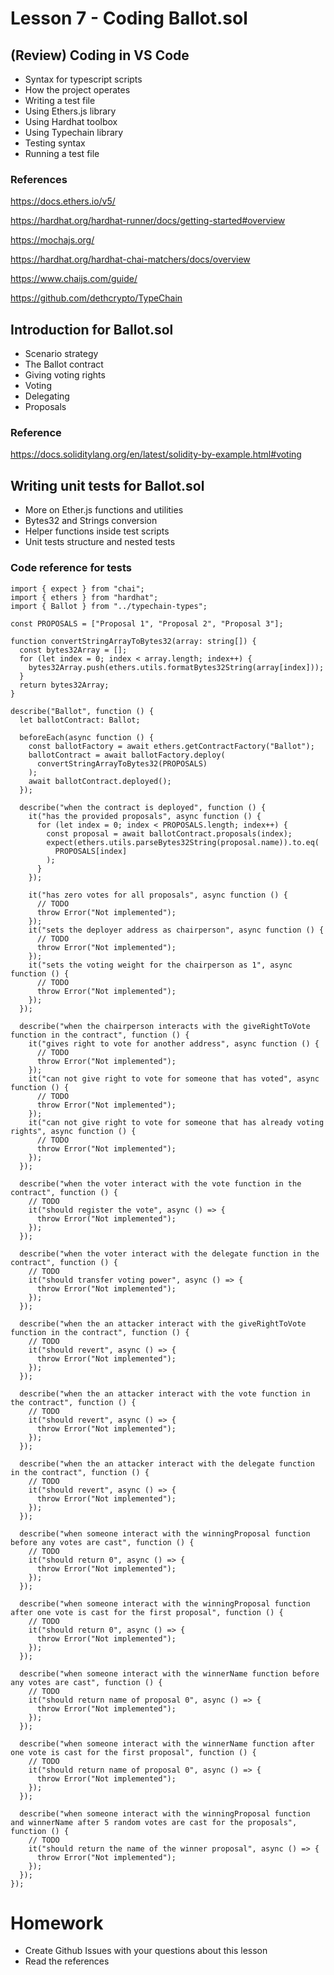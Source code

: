 # Lesson 7 - Coding Ballot.sol
## (Review) Coding in VS Code
* Syntax for typescript scripts
* How the project operates
* Writing a test file
* Using Ethers.js library
* Using Hardhat toolbox
* Using Typechain library
* Testing syntax
* Running a test file
### References
https://docs.ethers.io/v5/

https://hardhat.org/hardhat-runner/docs/getting-started#overview

https://mochajs.org/

https://hardhat.org/hardhat-chai-matchers/docs/overview

https://www.chaijs.com/guide/

https://github.com/dethcrypto/TypeChain

## Introduction for Ballot.sol
* Scenario strategy
* The Ballot contract
* Giving voting rights
* Voting
* Delegating
* Proposals
### Reference
https://docs.soliditylang.org/en/latest/solidity-by-example.html#voting

## Writing unit tests for Ballot.sol
* More on Ether.js functions and utilities
* Bytes32 and Strings conversion
* Helper functions inside test scripts
* Unit tests structure and nested tests
### Code reference for tests
<pre><code>import { expect } from "chai";
import { ethers } from "hardhat";
import { Ballot } from "../typechain-types";

const PROPOSALS = ["Proposal 1", "Proposal 2", "Proposal 3"];

function convertStringArrayToBytes32(array: string[]) {
  const bytes32Array = [];
  for (let index = 0; index < array.length; index++) {
    bytes32Array.push(ethers.utils.formatBytes32String(array[index]));
  }
  return bytes32Array;
}

describe("Ballot", function () {
  let ballotContract: Ballot;

  beforeEach(async function () {
    const ballotFactory = await ethers.getContractFactory("Ballot");
    ballotContract = await ballotFactory.deploy(
      convertStringArrayToBytes32(PROPOSALS)
    );
    await ballotContract.deployed();
  });

  describe("when the contract is deployed", function () {
    it("has the provided proposals", async function () {
      for (let index = 0; index < PROPOSALS.length; index++) {
        const proposal = await ballotContract.proposals(index);
        expect(ethers.utils.parseBytes32String(proposal.name)).to.eq(
          PROPOSALS[index]
        );
      }
    });

    it("has zero votes for all proposals", async function () {
      // TODO
      throw Error("Not implemented");
    });
    it("sets the deployer address as chairperson", async function () {
      // TODO
      throw Error("Not implemented");
    });
    it("sets the voting weight for the chairperson as 1", async function () {
      // TODO
      throw Error("Not implemented");
    });
  });

  describe("when the chairperson interacts with the giveRightToVote function in the contract", function () {
    it("gives right to vote for another address", async function () {
      // TODO
      throw Error("Not implemented");
    });
    it("can not give right to vote for someone that has voted", async function () {
      // TODO
      throw Error("Not implemented");
    });
    it("can not give right to vote for someone that has already voting rights", async function () {
      // TODO
      throw Error("Not implemented");
    });
  });

  describe("when the voter interact with the vote function in the contract", function () {
    // TODO
    it("should register the vote", async () => {
      throw Error("Not implemented");
    });
  });

  describe("when the voter interact with the delegate function in the contract", function () {
    // TODO
    it("should transfer voting power", async () => {
      throw Error("Not implemented");
    });
  });

  describe("when the an attacker interact with the giveRightToVote function in the contract", function () {
    // TODO
    it("should revert", async () => {
      throw Error("Not implemented");
    });
  });

  describe("when the an attacker interact with the vote function in the contract", function () {
    // TODO
    it("should revert", async () => {
      throw Error("Not implemented");
    });
  });

  describe("when the an attacker interact with the delegate function in the contract", function () {
    // TODO
    it("should revert", async () => {
      throw Error("Not implemented");
    });
  });

  describe("when someone interact with the winningProposal function before any votes are cast", function () {
    // TODO
    it("should return 0", async () => {
      throw Error("Not implemented");
    });
  });

  describe("when someone interact with the winningProposal function after one vote is cast for the first proposal", function () {
    // TODO
    it("should return 0", async () => {
      throw Error("Not implemented");
    });
  });

  describe("when someone interact with the winnerName function before any votes are cast", function () {
    // TODO
    it("should return name of proposal 0", async () => {
      throw Error("Not implemented");
    });
  });

  describe("when someone interact with the winnerName function after one vote is cast for the first proposal", function () {
    // TODO
    it("should return name of proposal 0", async () => {
      throw Error("Not implemented");
    });
  });

  describe("when someone interact with the winningProposal function and winnerName after 5 random votes are cast for the proposals", function () {
    // TODO
    it("should return the name of the winner proposal", async () => {
      throw Error("Not implemented");
    });
  });
});
</code></pre>

# Homework
* Create Github Issues with your questions about this lesson
* Read the references